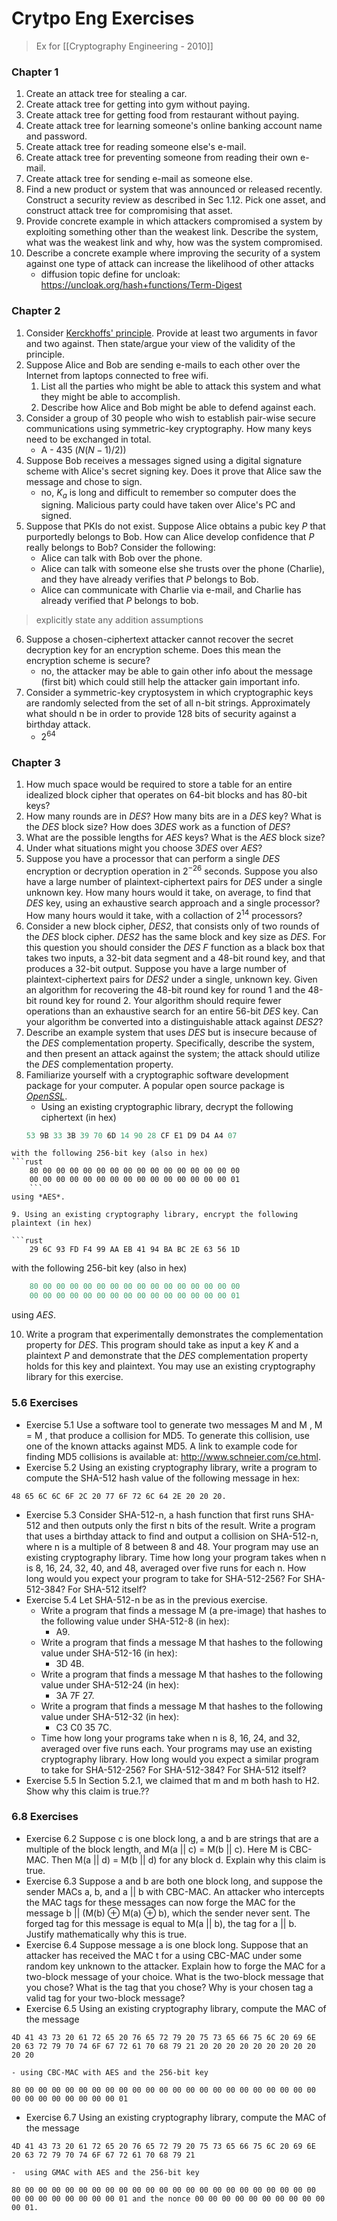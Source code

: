 # Crytpo Eng Exercises

> Ex for [[Cryptography Engineering - 2010]]

### Chapter 1
1. Create an attack tree for stealing a car.
2. Create attack tree for getting into gym without paying.
3. Create attack tree for getting food from restaurant without paying.
4. Create attack tree for learning someone's online banking account name and password.
5. Create attack tree for reading someone else's e-mail.
6. Create attack tree for preventing someone from reading their own e-mail.
7. Create attack tree for sending e-mail as someone else.
8. Find a new product or system that was announced or released recently. Construct a security review as described in Sec 1.12. Pick one asset, and construct attack tree for compromising that asset.
9. Provide concrete example in which attackers compromised a system by exploiting something other than the weakest link. Describe the system, what was the weakest link and why, how was the system compromised.
10. Describe a concrete example where improving the security of a system against one type of attack can increase the likelihood of other attacks
	- diffusion topic define for uncloak: https://uncloak.org/hash+functions/Term-Digest


### Chapter 2
1. Consider [Kerckhoffs' principle](https://en.wikipedia.org/wiki/Kerckhoffs%27s_principle). Provide at least two arguments in favor and two against. Then state/argue your view of the validity of the principle. 
2. Suppose Alice and Bob are sending e-mails to each other over the Internet from laptops connected to free wifi.
	1. List all the parties who might be able to attack this system and what they might be able to accomplish.
	2. Describe how Alice and Bob might be able to defend against each.
3. Consider a group of 30 people who wish to establish pair-wise secure communications using symmetric-key cryptography. How many keys need to be exchanged in total. 
	- A - 435 ($N(N-1)/2$)) 
4. Suppose Bob receives a messages signed using a digital signature scheme with Alice's secret signing key. Does it prove that Alice saw the message and chose to sign.
	- no, $K_a$ is long and difficult to remember so computer does the signing. Malicious party could have taken over Alice's PC and signed. 
5. Suppose that PKIs do not exist. Suppose Alice obtains a pubic key $P$ that purportedly belongs to Bob. How can Alice develop confidence that $P$ really belongs to Bob? Consider the following:
	- Alice can talk with Bob over the phone.
	- Alice can talk with someone else she trusts over the phone (Charlie), and they have already verifies that $P$ belongs to Bob.
	- Alice can communicate with Charlie via e-mail, and Charlie has already verified that $P$ belongs to bob.
> explicitly state any addition assumptions
6. Suppose a chosen-ciphertext attacker cannot recover the secret decryption key for an encryption scheme. Does this mean the encryption scheme is secure?
	- no, the attacker may be able to gain other info about the message (first bit) which could still help the attacker gain important info.
7. Consider a symmetric-key cryptosystem in which cryptographic keys are randomly selected from the set of all n-bit strings. Approximately what should n be in order to provide 128 bits of security against a birthday attack. 
	- $2^{64}$ 

### Chapter 3
1. How much space would be required to store a table for an entire idealized block cipher that operates on 64-bit blocks and has 80-bit keys?
2. How many rounds are in $DES$? How many bits are in a $DES$ key? What is the $DES$ block size? How does $3DES$ work as a function of $DES$?
3. What are the possible lengths for $AES$ keys? What is the $AES$ block size?
4. Under what situations might you choose $3DES$ over $AES$?
5. Suppose you have a processor that can perform a single $DES$ encryption or decryption operation in $2^{-26}$  seconds. Suppose you also have a large number of plaintext-ciphertext pairs for $DES$ under a single unknown key. How many hours would it take, on average, to find that $DES$ key, using an exhaustive search approach and a single processor? How many hours would it take, with a collaction of $2^{14}$ processors?
6. Consider a new block cipher, *DES2*, that consists only of two rounds of the *DES* block cipher. *DES2* has the same block and key size as *DES*. For this question you should consider the *DES* $F$ function as a black box that takes two inputs, a 32-bit data segment and a 48-bit round key, and that produces a 32-bit output. Suppose you have a large number of plaintext-ciphertext pairs for *DES2* under a single, unknown key. Given an algorithm for recovering the 48-bit round key for round 1 and the 48-bit round key for round 2. Your algorithm should require fewer operations than an exhaustive search for an entire 56-bit *DES* key. Can your algorithm be converted into a distinguishable attack against *DES2*?
7. Describe an example system that uses *DES* but is insecure because of the *DES* complementation property. Specifically, describe the system, and then present an attack against the system; the attack should utilize the *DES* complementation property. 
8. Familiarize yourself with a cryptographic software development package for your computer. A popular open source package is [*OpenSSL*](https://docs.rs/openssl/latest/openssl/aes/index.html).
	- Using an existing cryptographic library, decrypt the following ciphertext (in hex)
	```rust
	53 9B 33 3B 39 70 6D 14 90 28 CF E1 D9 D4 A4 07
```
with the following 256-bit key (also in hex)
```rust
	80 00 00 00 00 00 00 00 00 00 00 00 00 00 00 00 
	00 00 00 00 00 00 00 00 00 00 00 00 00 00 00 01
	```
using *AES*.

9. Using an existing cryptography library, encrypt the following plaintext (in hex)

```rust
	29 6C 93 FD F4 99 AA EB 41 94 BA BC 2E 63 56 1D
```
with the following 256-bit key (also in hex)
```rust
	80 00 00 00 00 00 00 00 00 00 00 00 00 00 00 00 
	00 00 00 00 00 00 00 00 00 00 00 00 00 00 00 01
```
using *AES*.

10. Write a program that experimentally demonstrates the complementation property for *DES*. This program should take as input a key $K$ and a plaintext $P$ and demonstrate that the $DES$ complementation property holds for this key and plaintext. You may use an existing cryptography library for this exercise.  

### 5.6 Exercises
- Exercise 5.1 Use a software tool to generate two messages M and M , M = M , that produce a collision for MD5. To generate this collision, use one of the known attacks against MD5. A link to example code for finding MD5 collisions is available at: http://www.schneier.com/ce.html.
- Exercise 5.2 Using an existing cryptography library, write a program to compute the SHA-512 hash value of the following message in hex: 
```hex
48 65 6C 6C 6F 2C 20 77 6F 72 6C 64 2E 20 20 20.
```
- Exercise 5.3 Consider SHA-512-n, a hash function that first runs SHA-512 and then outputs only the first n bits of the result. Write a program that uses a birthday attack to find and output a collision on SHA-512-n, where n is a multiple of 8 between 8 and 48. Your program may use an existing cryptography library. Time how long your program takes when n is 8, 16, 24, 32, 40, and 48, averaged over five runs for each n. How long would you expect your program to take for SHA-512-256? For SHA-512-384? For SHA-512 itself?
- Exercise 5.4 Let SHA-512-n be as in the previous exercise. 
	- Write a program that finds a message M (a pre-image) that hashes to the following value under SHA-512-8 (in hex):
		- A9. 
	- Write a program that finds a message M that hashes to the following value under SHA-512-16 (in hex): 
		- 3D 4B. 
	- Write a program that finds a message M that hashes to the following value under SHA-512-24 (in hex): 
		- 3A 7F 27. 
	- Write a program that finds a message M that hashes to the following value under SHA-512-32 (in hex): 
		- C3 C0 35 7C. 
	- Time how long your programs take when n is 8, 16, 24, and 32, averaged over five runs each. Your programs may use an existing cryptography library. How long would you expect a similar program to take for SHA-512-256? For SHA-512-384? For SHA-512 itself?
- Exercise 5.5 In Section 5.2.1, we claimed that m and m both hash to H2. Show why this claim is true.??

### 6.8 Exercises
- Exercise 6.2 Suppose c is one block long, a and b are strings that are a multiple of the block length, and M(a || c) = M(b || c). Here M is CBC-MAC. Then M(a || d) = M(b || d) for any block d. Explain why this claim is true.
- Exercise 6.3 Suppose a and b are both one block long, and suppose the sender MACs a, b, and a || b with CBC-MAC. An attacker who intercepts the MAC tags for these messages can now forge the MAC for the message b || (M(b) ⊕ M(a) ⊕ b), which the sender never sent. The forged tag for this message is equal to M(a || b), the tag for a || b. Justify mathematically why this is true.
- Exercise 6.4 Suppose message a is one block long. Suppose that an attacker has received the MAC t for a using CBC-MAC under some random key unknown to the attacker. Explain how to forge the MAC for a two-block message of your choice. What is the two-block message that you chose? What is the tag that you chose? Why is your chosen tag a valid tag for your two-block message?
- Exercise 6.5 Using an existing cryptography library, compute the MAC of the message 
```hex
4D 41 43 73 20 61 72 65 20 76 65 72 79 20 75 73 65 66 75 6C 20 69 6E 20 63 72 79 70 74 6F 67 72 61 70 68 79 21 20 20 20 20 20 20 20 20 20 20 20 
```
	- using CBC-MAC with AES and the 256-bit key
```hex
80 00 00 00 00 00 00 00 00 00 00 00 00 00 00 00 00 00 00 00 00 00 00 00 00 00 00 00 00 00 00 01
```
- Exercise 6.7 Using an existing cryptography library, compute the MAC of the message
```hex
4D 41 43 73 20 61 72 65 20 76 65 72 79 20 75 73 65 66 75 6C 20 69 6E 20 63 72 79 70 74 6F 67 72 61 70 68 79 21 
```
	-  using GMAC with AES and the 256-bit key 
```hex
80 00 00 00 00 00 00 00 00 00 00 00 00 00 00 00 00 00 00 00 00 00 00 00 00 00 00 00 00 00 00 01 and the nonce 00 00 00 00 00 00 00 00 00 00 00 01.
```
